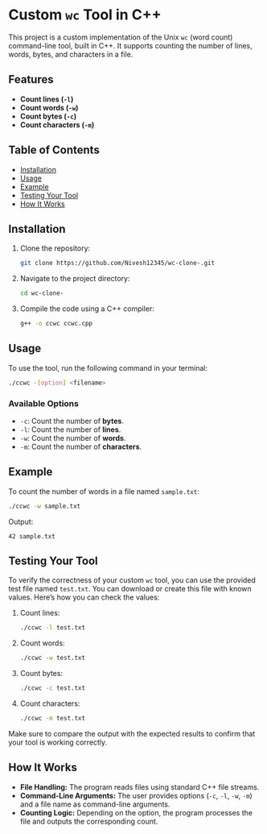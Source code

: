 # Custom `wc` Tool in C++

This project is a custom implementation of the Unix `wc` (word count) command-line tool, built in C++. It supports counting the number of lines, words, bytes, and characters in a file.

## Features
- **Count lines (`-l`)**
- **Count words (`-w`)**
- **Count bytes (`-c`)**
- **Count characters (`-m`)**

## Table of Contents
- [Installation](#installation)
- [Usage](#usage)
- [Example](#example)
- [Testing Your Tool](#testing-your-tool)
- [How It Works](#how-it-works)

## Installation

1. Clone the repository:
    ```bash
    git clone https://github.com/Nivesh12345/wc-clone-.git
    ```
2. Navigate to the project directory:
    ```bash
    cd wc-clone-
    ```
3. Compile the code using a C++ compiler:
    ```bash
    g++ -o ccwc ccwc.cpp
    ```

## Usage

To use the tool, run the following command in your terminal:

```bash
./ccwc -[option] <filename>
```

### Available Options
- `-c`: Count the number of **bytes**.
- `-l`: Count the number of **lines**.
- `-w`: Count the number of **words**.
- `-m`: Count the number of **characters**.

## Example

To count the number of words in a file named `sample.txt`:

```bash
./ccwc -w sample.txt
```

Output:
```
42 sample.txt
```

## Testing Your Tool

To verify the correctness of your custom `wc` tool, you can use the provided test file named `test.txt`. You can download or create this file with known values. Here’s how you can check the values:

1. Count lines:
    ```bash
    ./ccwc -l test.txt
    ```
   
2. Count words:
    ```bash
    ./ccwc -w test.txt
    ```

3. Count bytes:
    ```bash
    ./ccwc -c test.txt
    ```

4. Count characters:
    ```bash
    ./ccwc -m test.txt
    ```

Make sure to compare the output with the expected results to confirm that your tool is working correctly.

## How It Works

- **File Handling:** The program reads files using standard C++ file streams.
- **Command-Line Arguments:** The user provides options (`-c`, `-l`, `-w`, `-m`) and a file name as command-line arguments.
- **Counting Logic:** Depending on the option, the program processes the file and outputs the corresponding count.
